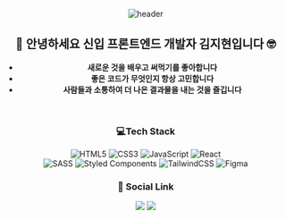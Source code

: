 <div align="center">
  
![header](https://capsule-render.vercel.app/api?type=waving&color=auto&height=300&section=header&text=Hello%20I'm%20Jihyun-k!&fontSize=90&animation=blink) 
  
##   🌱 안녕하세요 신입 프론트엔드 개발자 김지현입니다 🤓
  
  - **새로운 것을 배우고 써먹기를 좋아합니다**
  - **좋은 코드가 무엇인지 항상 고민합니다**
  - **사람들과 소통하여 더 나은 결과물을 내는 것을 즐깁니다**

<br/>
  
  ### 💻Tech Stack
![HTML5](https://img.shields.io/badge/html5-%23E34F26.svg?style=for-the-badge&logo=html5&logoColor=white) ![CSS3](https://img.shields.io/badge/css3-%231572B6.svg?style=for-the-badge&logo=css3&logoColor=white) ![JavaScript](https://img.shields.io/badge/javascript-F7DF1E.svg?style=for-the-badge&logo=javascript&logoColor=white) ![React](https://img.shields.io/badge/react-61DAFB.svg?style=for-the-badge&logo=react&logoColor=white) 
<br/>![SASS](https://img.shields.io/badge/SASS-hotpink.svg?style=for-the-badge&logo=SASS&logoColor=white) ![Styled Components](https://img.shields.io/badge/styled--components-DB7093?style=for-the-badge&logo=styled-components&logoColor=white) ![TailwindCSS](https://img.shields.io/badge/tailwindcss-%2338B2AC.svg?style=for-the-badge&logo=tailwind-css&logoColor=white) 	![Figma](https://img.shields.io/badge/figma-%23F24E1E.svg?style=for-the-badge&logo=figma&logoColor=white)
  
### 🔗 Social Link
  <a href='https://github.com/jhyun-k'><img src="https://img.shields.io/badge/github-181717?style=for-the-badge&logo=github&logoColor=white"></a>
  <a href='https://velog.io/@jhyun_k'><img src="https://img.shields.io/badge/velog-20C997?style=for-the-badge&logo=velog&logoColor=white"></a>

</div>

<!-- Proudly created with GPRM ( https://gprm.itsvg.in ) -->
